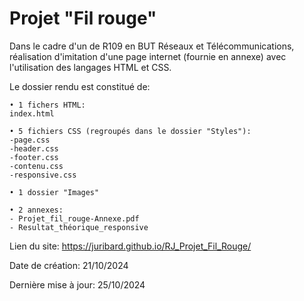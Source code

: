 # Projet "Fil rouge"

Dans le cadre d'un de R109 en BUT Réseaux et Télécommunications, réalisation d'imitation d'une page internet (fournie en annexe) avec l'utilisation des langages HTML et CSS.

Le dossier rendu est constitué de:
````
• 1 fichers HTML:
index.html

• 5 fichiers CSS (regroupés dans le dossier "Styles"):
-page.css
-header.css
-footer.css
-contenu.css
-responsive.css

• 1 dossier "Images"

• 2 annexes:
- Projet_fil_rouge-Annexe.pdf
- Resultat_théorique_responsive
````

Lien du site: https://juribard.github.io/RJ_Projet_Fil_Rouge/

Date de création: 21/10/2024

Dernière mise à jour: 25/10/2024
